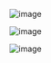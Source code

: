 ![image](https://github.com/Anibal-Alpizar/angular-jsonplaceholder-api/assets/82195641/d8fab7b2-0f2b-41fe-ae13-64b22922f593)


![image](https://github.com/Anibal-Alpizar/angular-jsonplaceholder-api/assets/82195641/15a51a84-65a6-4f2d-8158-71ca2dc381d8)


![image](https://github.com/Anibal-Alpizar/angular-jsonplaceholder-api/assets/82195641/ccb9100b-69d1-4c0b-aaf1-581107690861)
